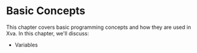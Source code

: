 # Basic Concepts

This chapter covers basic programming concepts and how they are used in Xva. In this chapter, we'll discuss:

- Variables
